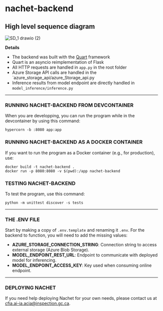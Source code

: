 # nachet-backend

## High level sequence diagram
![SD_1 drawio (2)](https://github.com/ai-cfia/nachet-backend/assets/19809069/272f37dc-f4ec-449b-ba82-950c54b9f856)

**Details**

- The backend was built with the [Quart](http://pgjones.gitlab.io/quart/) framework
- Quart is an asyncio reimplementation of Flask
- All HTTP requests are handled in `app.py` in the root folder
- Azure Storage API calls are handled in the `azure_storage_api/azure_Storage_api.py
- Inference results from model endpoint are directly handled in `model_inference/inference.py`

****
 
### RUNNING NACHET-BACKEND FROM DEVCONTAINER
When you are developping, you can run the program while in the devcontainer by using this command:
```
hypercorn -b :8080 app:app
```

### RUNNING NACHET-BACKEND AS A DOCKER CONTAINER
If you want to run the program as a Docker container (e.g., for production), use: 
```
docker build -t nachet-backend .
docker run -p 8080:8080 -v $(pwd):/app nachet-backend
```

### TESTING NACHET-BACKEND
To test the program, use this command: 
```
python -m unittest discover -s tests
```

****
### THE .ENV FILE
Start by making a copy of `.env.template` and renaming it `.env`. For the backend to function, you will need to add the missing values:

* **AZURE_STORAGE_CONNECTION_STRING**: Connection string to access external storage (Azure Blob Storage).
* **MODEL_ENDPOINT_REST_URL**: Endpoint to communicate with deployed model for inferencing. 
* **MODEL_ENDPOINT_ACCESS_KEY**: Key used when consuming online endpoint.

****
### DEPLOYING NACHET 
If you need help deploying Nachet for your own needs, please contact us at cfia.ai-ia.acia@inspection.gc.ca.
